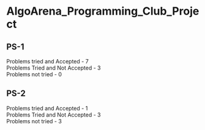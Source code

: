 # AlgoArena_Programming_Club_Project

## PS-1
Problems tried and Accepted - 7 <br>
Problems Tried and Not Accepted - 3 <br>
Problems not tried - 0 <br>

## PS-2
Problems tried and Accepted - 1 <br>
Problems Tried and Not Accepted - 3 <br>
Problems not tried - 3 <br>
